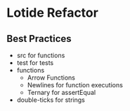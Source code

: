 # Lotide Refactor

## Best Practices
- src for functions
- test for tests
- functions
  - Arrow Functions
  - Newlines for function executions
  - Ternary for assertEqual
- double-ticks for strings